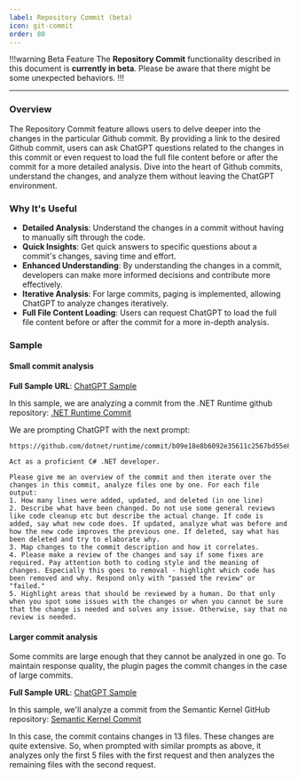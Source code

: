 ```yaml
---
label: Repository Commit (beta)
icon: git-commit
order: 80
---
```


!!!warning Beta Feature
The **Repository Commit** functionality described in this document is **currently in beta**. Please be aware that there might be some unexpected behaviors.
!!!

---

### Overview

The Repository Commit feature allows users to delve deeper into the changes in the particular Github commit. By providing a link to the desired Github commit, users can ask ChatGPT questions related to the changes in this commit or even request to load the full file content before or after the commit for a more detailed analysis. Dive into the heart of Github commits, understand the changes, and analyze them without leaving the ChatGPT environment.

### Why It's Useful

- **Detailed Analysis**: Understand the changes in a commit without having to manually sift through the code.
- **Quick Insights**: Get quick answers to specific questions about a commit's changes, saving time and effort.
- **Enhanced Understanding**: By understanding the changes in a commit, developers can make more informed decisions and contribute more effectively.
- **Iterative Analysis**: For large commits, paging is implemented, allowing ChatGPT to analyze changes iteratively.
- **Full File Content Loading**: Users can request ChatGPT to load the full file content before or after the commit for a more in-depth analysis.

### Sample

#### Small commit analysis

**Full Sample URL**: [ChatGPT Sample](https://chat.openai.com/share/997785f1-4b27-478b-92c3-4672ef9b0f60)

In this sample, we are analyzing a commit from the .NET Runtime github repository:
[.NET Runtime Commit](https://github.com/dotnet/runtime/commit/b09e18e8b6092e35611c2567bd55e8909ea78d7d)

We are prompting ChatGPT with the next prompt:

```
https://github.com/dotnet/runtime/commit/b09e18e8b6092e35611c2567bd55e8909ea78d7d

Act as a proficient C# .NET developer.

Please give me an overview of the commit and then iterate over the changes in this commit, analyze files one by one. For each file output:
1. How many lines were added, updated, and deleted (in one line)
2. Describe what have been changed. Do not use some general reviews like code cleanup etc but describe the actual change. If code is added, say what new code does. If updated, analyze what was before and how the new code improves the previous one. If deleted, say what has been deleted and try to elaborate why.
3. Map changes to the commit description and how it correlates.
4. Please make a review of the changes and say if some fixes are required. Pay attention both to coding style and the meaning of changes. Especially this goes to removal - highlight which code has been removed and why. Respond only with "passed the review" or "failed."
5. Highlight areas that should be reviewed by a human. Do that only when you spot some issues with the changes or when you cannot be sure that the change is needed and solves any issue. Otherwise, say that no review is needed.
```

#### Larger commit analysis

Some commits are large enough that they cannot be analyzed in one go. To maintain response quality, the plugin pages the commit changes in the case of large commits.

**Full Sample URL**: [ChatGPT Sample](https://chat.openai.com/share/438050fd-c059-4c1e-a2e4-7b3de2d134e8)

In this sample, we'll analyze a commit from the Semantic Kernel GitHub repository:
[Semantic Kernel Commit](https://github.com/microsoft/semantic-kernel/commit/18ffc4bf2f2b57d3c58381e8d961e3757ce0c991)

In this case, the commit contains changes in 13 files. These changes are quite extensive. So, when prompted with similar prompts as above, it analyzes only the first 5 files with the first request and then analyzes the remaining files with the second request.